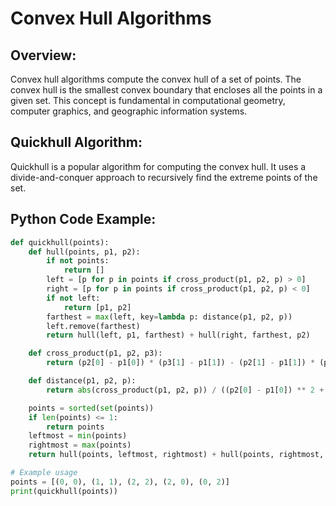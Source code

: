 # **Convex Hull Algorithms**

## **Overview:**
Convex hull algorithms compute the convex hull of a set of points. The convex hull is the smallest convex boundary that encloses all the points in a given set. This concept is fundamental in computational geometry, computer graphics, and geographic information systems.

## **Quickhull Algorithm:**

Quickhull is a popular algorithm for computing the convex hull. It uses a divide-and-conquer approach to recursively find the extreme points of the set.

## **Python Code Example:**

```python
def quickhull(points):
    def hull(points, p1, p2):
        if not points:
            return []
        left = [p for p in points if cross_product(p1, p2, p) > 0]
        right = [p for p in points if cross_product(p1, p2, p) < 0]
        if not left:
            return [p1, p2]
        farthest = max(left, key=lambda p: distance(p1, p2, p))
        left.remove(farthest)
        return hull(left, p1, farthest) + hull(right, farthest, p2)

    def cross_product(p1, p2, p3):
        return (p2[0] - p1[0]) * (p3[1] - p1[1]) - (p2[1] - p1[1]) * (p3[0] - p1[0])

    def distance(p1, p2, p):
        return abs(cross_product(p1, p2, p)) / ((p2[0] - p1[0]) ** 2 + (p2[1] - p1[1]) ** 2) ** 0.5

    points = sorted(set(points))
    if len(points) <= 1:
        return points
    leftmost = min(points)
    rightmost = max(points)
    return hull(points, leftmost, rightmost) + hull(points, rightmost, leftmost)

# Example usage
points = [(0, 0), (1, 1), (2, 2), (2, 0), (0, 2)]
print(quickhull(points))
```

